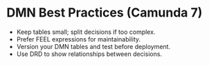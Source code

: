 # DMN Best Practices (Camunda 7)
- Keep tables small; split decisions if too complex.
- Prefer FEEL expressions for maintainability.
- Version your DMN tables and test before deployment.
- Use DRD to show relationships between decisions.
